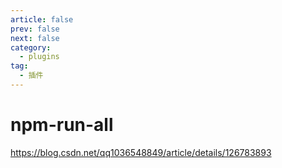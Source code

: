 ```yaml
---
article: false
prev: false
next: false
category:
  - plugins
tag:
  - 插件
---
```


# npm-run-all

https://blog.csdn.net/qq1036548849/article/details/126783893
